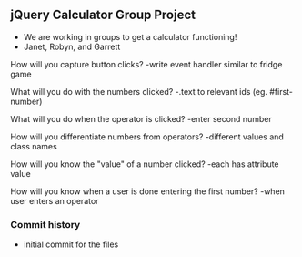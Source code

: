 ## jQuery Calculator Group Project
* We are working in groups to get a calculator functioning!
* Janet, Robyn, and Garrett

How will you capture button clicks?
-write event handler similar to fridge game

What will you do with the numbers clicked?
-.text to relevant ids (eg. #first-number)

What will you do when the operator is clicked?
-enter second number

How will you differentiate numbers from operators?
-different values and class names

How will you know the "value" of a number clicked?
-each has attribute value

How will you know when a user is done entering the first number?
-when user enters an operator
### Commit history
* initial commit for the files